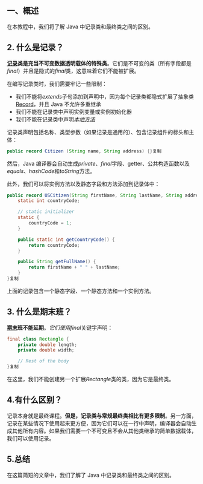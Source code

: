 ## 一、概述

在本教程中，我们将了解 Java 中记录类和最终类之间的区别。

## 2. 什么是记录？

**[记录](https://www.baeldung.com/java-record-keyword)类是充当不可变数据透明载体的特殊类**。它们是不可变的类（所有字段都是*final*）并且是隐式的*final*类，这意味着它们不能被扩展。

在编写记录类时，我们需要牢记一些限制：

-   我们不能将*extends*子句添加到声明中，因为每个记录类都隐式扩展了抽象类[Record](https://docs.oracle.com/en/java/javase/17/docs/api/java.base/java/lang/Record.html)，并且 Java 不允许多重继承
-   我们不能在记录类中声明实例变量或实例初始化器
-   我们不能在记录类中声明[*本地方法*](https://www.baeldung.com/java-native)

记录类声明包括名称、类型参数（如果记录是通用的）、包含记录组件的标头和主体：

```java
public record Citizen (String name, String address) {}复制
```

然后，Java 编译器会自动生成*private*、*final*字段、getter、公共构造函数以及*equals*、*hashCode*和*toString*方法。

此外，我们可以将实例方法以及静态字段和方法添加到记录体中：

```java
public record USCitizen(String firstName, String lastName, String address) {
    static int countryCode;

    // static initializer
    static {
        countryCode = 1;
    }

    public static int getCountryCode() {
        return countryCode;
    }

    public String getFullName() {
        return firstName + " " + lastName;
    }
}复制
```

上面的记录包含一个静态字段、一个静态方法和一个实例方法。

## 3. 什么是期末班？

**[期末](https://www.baeldung.com/java-final)班不能延期**。*它们使用final*关键字声明：

```java
final class Rectangle {
    private double length;
    private double width;

    // Rest of the body
}复制
```

在这里，我们不能创建另一个扩展*Rectangle*类的类，因为它是最终类。

## 4.有什么区别？

记录本身就是最终课程。**但是，记录类与常规最终类相比有更多限制**。另一方面，记录在某些情况下使用起来更方便，因为它们可以在一行中声明，编译器会自动生成其他所有内容。如果我们需要一个不可变且不会从其他类继承的简单数据载体，我们可以使用记录。

## 5.总结

在这篇简短的文章中，我们了解了 Java 中记录类和最终类之间的区别。